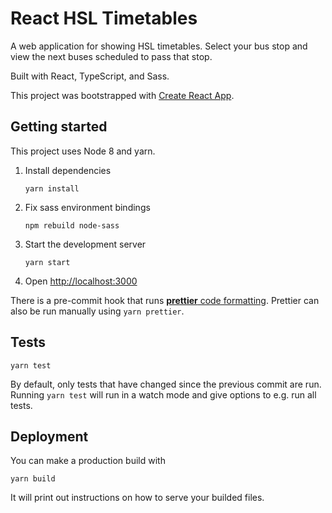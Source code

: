 # React HSL Timetables

A web application for showing HSL timetables. Select your bus stop and view the next buses scheduled to pass that stop.

Built with React, TypeScript, and Sass.

This project was bootstrapped with [Create React App](https://github.com/facebook/create-react-app).

## Getting started

This project uses Node 8 and yarn.

1. Install dependencies
   ```
   yarn install
   ```
2. Fix sass environment bindings
   ```
   npm rebuild node-sass
   ```
3. Start the development server
   ```
   yarn start
   ```
4. Open [http://localhost:3000](http://localhost:3000)

There is a pre-commit hook that runs [**prettier** code formatting](https://prettier.io/). Prettier can also be run manually using `yarn prettier`.

## Tests

```
yarn test
```

By default, only tests that have changed since the previous commit are run. Running `yarn test` will run in a watch mode and give options to e.g. run all tests.

## Deployment

You can make a production build with

```
yarn build
```

It will print out instructions on how to serve your builded files.
